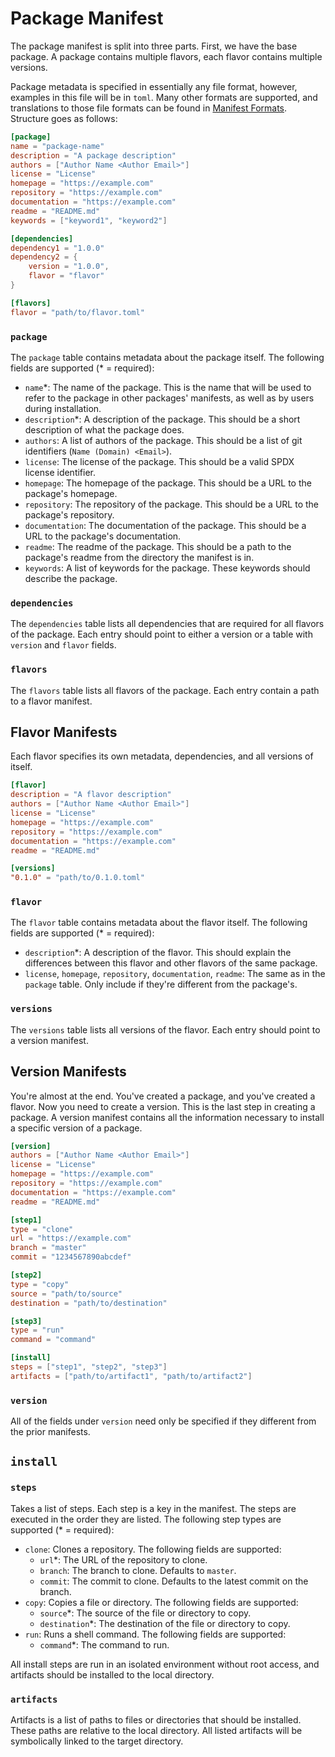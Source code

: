 # Package Manifest

The package manifest is split into three parts. First, we have the base package. A package contains multiple flavors, each flavor contains multiple versions.

Package metadata is specified in essentially any file format, however, examples in this file will be in `toml`. Many other formats are supported, and translations to those file formats can be found in [Manifest Formats](./formats.md). Structure goes as follows:
```toml
[package]
name = "package-name"
description = "A package description"
authors = ["Author Name <Author Email>"]
license = "License"
homepage = "https://example.com"
repository = "https://example.com"
documentation = "https://example.com"
readme = "README.md"
keywords = ["keyword1", "keyword2"]

[dependencies]
dependency1 = "1.0.0"
dependency2 = {
    version = "1.0.0",
    flavor = "flavor"
}

[flavors]
flavor = "path/to/flavor.toml"
```

### `package`
The `package` table contains metadata about the package itself. The following fields are supported (* = required):
- `name`*: The name of the package. This is the name that will be used to refer to the package in other packages' manifests, as well as by users during installation.
- `description`*: A description of the package. This should be a short description of what the package does.
- `authors`: A list of authors of the package. This should be a list of git identifiers (`Name (Domain) <Email>`).
- `license`: The license of the package. This should be a valid SPDX license identifier.
- `homepage`: The homepage of the package. This should be a URL to the package's homepage.
- `repository`: The repository of the package. This should be a URL to the package's repository.
- `documentation`: The documentation of the package. This should be a URL to the package's documentation.
- `readme`: The readme of the package. This should be a path to the package's readme from the directory the manifest is in.
- `keywords`: A list of keywords for the package. These keywords should describe the package.

### `dependencies`
The `dependencies` table lists all dependencies that are required for all flavors of the package. Each entry should point to either a version or a table with `version` and `flavor` fields.

### `flavors`
The `flavors` table lists all flavors of the package. Each entry contain a path to a flavor manifest.

## Flavor Manifests
Each flavor specifies its own metadata, dependencies, and all versions of itself.
```toml
[flavor]
description = "A flavor description"
authors = ["Author Name <Author Email>"]
license = "License"
homepage = "https://example.com"
repository = "https://example.com"
documentation = "https://example.com"
readme = "README.md"

[versions]
"0.1.0" = "path/to/0.1.0.toml"
```

### `flavor`
The `flavor` table contains metadata about the flavor itself. The following fields are supported (* = required):
- `description`*: A description of the flavor. This should explain the differences between this flavor and other flavors of the same package.
- `license`, `homepage`, `repository`, `documentation`, `readme`: The same as in the `package` table. Only include if they're different from the package's.

### `versions`
The `versions` table lists all versions of the flavor. Each entry should point to a version manifest.

## Version Manifests
You're almost at the end. You've created a package, and you've created a flavor. Now you need to create a version. This is the last step in creating a package. A version manifest contains all the information necessary to install a specific version of a package.
```toml
[version]
authors = ["Author Name <Author Email>"]
license = "License"
homepage = "https://example.com"
repository = "https://example.com"
documentation = "https://example.com"
readme = "README.md"

[step1]
type = "clone"
url = "https://example.com"
branch = "master"
commit = "1234567890abcdef"

[step2]
type = "copy"
source = "path/to/source"
destination = "path/to/destination"

[step3]
type = "run"
command = "command"

[install]
steps = ["step1", "step2", "step3"]
artifacts = ["path/to/artifact1", "path/to/artifact2"]
```

### `version`
All of the fields under `version` need only be specified if they different from the prior manifests.

## `install`
### `steps`
Takes a list of steps. Each step is a key in the manifest. The steps are executed in the order they are listed. The following step types are supported (* = required):
- `clone`: Clones a repository. The following fields are supported:
    - `url`*: The URL of the repository to clone.
    - `branch`: The branch to clone. Defaults to `master`.
    - `commit`: The commit to clone. Defaults to the latest commit on the branch.
- `copy`: Copies a file or directory. The following fields are supported:
    - `source`*: The source of the file or directory to copy.
    - `destination`*: The destination of the file or directory to copy.
- `run`: Runs a shell command. The following fields are supported:
    - `command`*: The command to run.

All install steps are run in an isolated environment without root access, and artifacts should be installed to the local directory.

### `artifacts`
Artifacts is a list of paths to files or directories that should be installed. These paths are relative to the local directory. All listed artifacts will be symbolically linked to the target directory.
